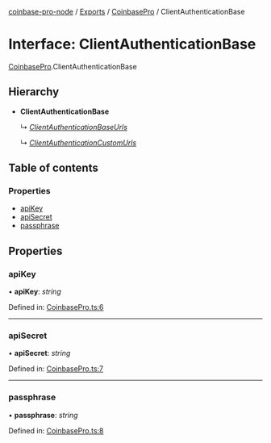 [coinbase-pro-node](../README.md) / [Exports](../modules.md) / [CoinbasePro](../modules/coinbasepro.md) / ClientAuthenticationBase

# Interface: ClientAuthenticationBase

[CoinbasePro](../modules/coinbasepro.md).ClientAuthenticationBase

## Hierarchy

- **ClientAuthenticationBase**

  ↳ [_ClientAuthenticationBaseUrls_](coinbasepro.clientauthenticationbaseurls.md)

  ↳ [_ClientAuthenticationCustomUrls_](coinbasepro.clientauthenticationcustomurls.md)

## Table of contents

### Properties

- [apiKey](coinbasepro.clientauthenticationbase.md#apikey)
- [apiSecret](coinbasepro.clientauthenticationbase.md#apisecret)
- [passphrase](coinbasepro.clientauthenticationbase.md#passphrase)

## Properties

### apiKey

• **apiKey**: _string_

Defined in: [CoinbasePro.ts:6](https://github.com/bennycode/coinbase-pro-node/blob/a4b1aac/src/CoinbasePro.ts#L6)

---

### apiSecret

• **apiSecret**: _string_

Defined in: [CoinbasePro.ts:7](https://github.com/bennycode/coinbase-pro-node/blob/a4b1aac/src/CoinbasePro.ts#L7)

---

### passphrase

• **passphrase**: _string_

Defined in: [CoinbasePro.ts:8](https://github.com/bennycode/coinbase-pro-node/blob/a4b1aac/src/CoinbasePro.ts#L8)
